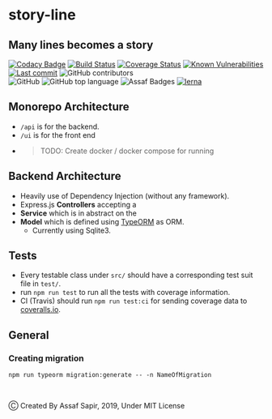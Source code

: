 # story-line
## Many lines becomes a story

[![Codacy Badge](https://api.codacy.com/project/badge/Grade/3c0cbc240e8b405ba0b93113f8aae62f)](https://app.codacy.com/app/meijin007/story-line?utm_source=github.com&utm_medium=referral&utm_content=meijin007/story-line&utm_campaign=Badge_Grade_Dashboard)
[![Build Status](https://travis-ci.org/meijin007/story-line.svg?branch=master)](https://travis-ci.org/meijin007/story-line) [![Coverage Status](https://coveralls.io/repos/github/meijin007/story-line/badge.svg?branch=master)](https://coveralls.io/github/meijin007/story-line?branch=master) [![Known Vulnerabilities](https://snyk.io//test/github/meijin007/story-line/badge.svg?targetFile=api/package.json)](https://snyk.io//test/github/meijin007/story-line?targetFile=package.json) [![Last commit](https://img.shields.io/github/last-commit/meijin007/story-line.svg)](https://github.com/meijin007/story-line/commits/master) ![GitHub contributors](https://img.shields.io/github/contributors-anon/meijin007/story-line.svg)
<br /> 
![GitHub](https://img.shields.io/github/license/meijin007/story-line.svg?color=blue) ![GitHub top language](https://img.shields.io/github/languages/top/meijin007/story-line.svg) ![Assaf Badges](https://img.shields.io/badge/Assaf-Like%20badges-blue.svg) [![lerna](https://img.shields.io/badge/maintained%20with-lerna-cc00ff.svg)](https://lerna.js.org/)

## Monorepo Architecture
* `/api` is for the backend.
* `/ui` is for the front end
* >TODO: Create docker / docker compose for running 

## Backend Architecture
* Heavily use of Dependency Injection (without any framework).
* Express.js __Controllers__  accepting a
* __Service__ which is in abstract on the
* __Model__ which is defined using [TypeORM]([https://typeorm.io/]) as ORM.
  * Currently using Sqlite3.

## Tests
* Every testable class under `src/` should have a corresponding test suit file in `test/`.
* run `npm run test` to run all the tests with coverage information.
* CI (Travis) should run `npm run test:ci` for sending coverage data to [coveralls.io](https://coveralls.io/github/meijin007/story-line).


## General
### Creating migration

``` 
npm run typeorm migration:generate -- -n NameOfMigration
```
<br /> 



Ⓒ Created By Assaf Sapir, 2019, Under MIT License
